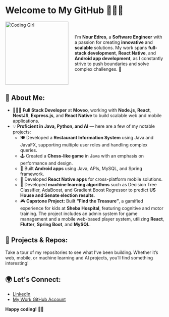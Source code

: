 <h1>Welcome to My GitHub 👋🏻🚀</h1>

<div style="display: flex; align-items: center;">
  <div>
    <img src="https://github.com/user-attachments/assets/2650dfaf-fc02-4ebc-8c55-8fba15e9cfb4" alt="Coding Girl" width="200" style="margin-right: 20px;">
  </div>
  <div>
    <p>
      I'm <strong>Nour Edres</strong>, a <strong>Software Engineer</strong> with a passion for creating <strong>innovative</strong> and <strong>scalable</strong> solutions. My work spans <strong>full-stack development</strong>, <strong>React Native</strong>, and <strong>Android app development</strong>, as I constantly strive to push boundaries and solve complex challenges. 🎯
    </p>
  </div>
</div>


<h2>🌟 About Me:</h2>
<ul>
  <li>👩🏻‍💻 <strong>Full Stack Developer</strong> at <strong>Moveo</strong>, working with <strong>Node.js</strong>, <strong>React</strong>, <strong>NestJS</strong>, <strong>Express.js</strong>, and <strong>React Native</strong> to build scalable web and mobile applications.</li>
  <li>💡 <strong>Proficient in Java, Python, and AI</strong> — here are a few of my notable projects:
    <ul>
      <li>🍽️ Developed a <strong>Restaurant Information System</strong> using Java and JavaFX, supporting multiple user roles and handling complex queries.</li>
      <li>🕹️ Created a <strong>Chess-like game</strong> in Java with an emphasis on performance and design.</li>
      <li>📱 Built <strong>Android apps</strong> using Java, APIs, MySQL, and Spring framework.</li>
      <li>📱 Developed <strong>React Native apps</strong> for cross-platform mobile solutions.</li>
      <li>🤖 Developed <strong>machine learning algorithms</strong> such as Decision Tree Classifier, AdaBoost, and Gradient Boost Regressor to predict <strong>US House and Senate election results</strong>.</li>
      <li>🎮 <strong>Capstone Project:</strong> Built <strong>“Find the Treasure”</strong>, a gamified experience for kids at <strong>Sheba Hospital</strong>, featuring cognitive and motor training. The project includes an admin system for game management and a mobile web-based player system, utilizing <strong>React</strong>, <strong>Flutter</strong>, <strong>Spring Boot</strong>, and <strong>MySQL</strong>.</li>
    </ul>
  </li>
</ul>

<h2>🚀 Projects & Repos:</h2>
<p>
  Take a tour of my repositories to see what I’ve been building. Whether it’s web, mobile, or machine learning and AI projects, you’ll find something interesting!
</p>

<h2>🌍 Let's Connect:</h2>
<ul>
  <li><a href="https://www.linkedin.com/in/nour-edres-29b728244/">LinkedIn</a></li>
  <li><a href="https://github.com/NourMoveo">My Work GitHub Account</a></li>
</ul>

<p><strong>Happy coding!</strong> 🎉✨</p>
